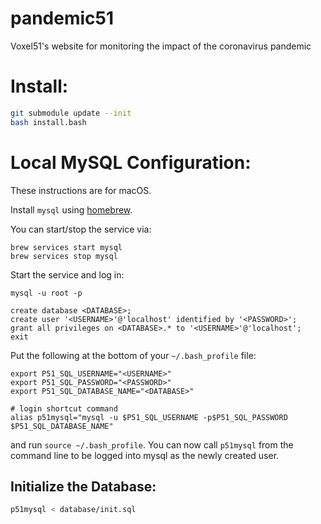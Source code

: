 # pandemic51
Voxel51's website for monitoring the impact of the coronavirus pandemic

# Install:
```bash
git submodule update --init
bash install.bash
```

# Local MySQL Configuration:

These instructions are for macOS.


Install `mysql` using [homebrew](https://brew.sh/).

You can start/stop the service via:

```
brew services start mysql
brew services stop mysql
```

Start the service and log in:

```
mysql -u root -p
```

```
create database <DATABASE>;
create user '<USERNAME>'@'localhost' identified by '<PASSWORD>';
grant all privileges on <DATABASE>.* to '<USERNAME>'@'localhost';
exit
```
Put the following at the bottom of your `~/.bash_profile` file:

```
export P51_SQL_USERNAME="<USERNAME>"
export P51_SQL_PASSWORD="<PASSWORD>"
export P51_SQL_DATABASE_NAME="<DATABASE>"

# login shortcut command
alias p51mysql="mysql -u $P51_SQL_USERNAME -p$P51_SQL_PASSWORD $P51_SQL_DATABASE_NAME"
```

and run `source ~/.bash_profile`. You can now call `p51mysql` from the command
line to be logged into mysql as the newly created user.

## Initialize the Database:
```bash
p51mysql < database/init.sql
```
